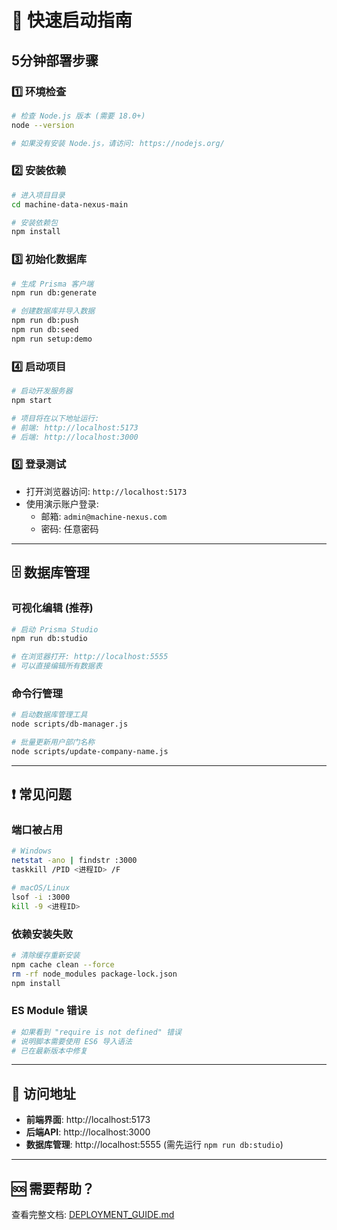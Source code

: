 # 🚀 快速启动指南
## 5分钟部署步骤
### 1️⃣ 环境检查
```bash
# 检查 Node.js 版本 (需要 18.0+)
node --version

# 如果没有安装 Node.js，请访问: https://nodejs.org/
```

### 2️⃣ 安装依赖
```bash
# 进入项目目录
cd machine-data-nexus-main

# 安装依赖包
npm install
```

### 3️⃣ 初始化数据库
```bash
# 生成 Prisma 客户端
npm run db:generate

# 创建数据库并导入数据
npm run db:push
npm run db:seed
npm run setup:demo
```

### 4️⃣ 启动项目
```bash
# 启动开发服务器
npm start

# 项目将在以下地址运行:
# 前端: http://localhost:5173
# 后端: http://localhost:3000
```

### 5️⃣ 登录测试
- 打开浏览器访问: `http://localhost:5173`
- 使用演示账户登录:
  - 邮箱: `admin@machine-nexus.com`
  - 密码: 任意密码

---

## 🗄️ 数据库管理

### 可视化编辑 (推荐)
```bash
# 启动 Prisma Studio
npm run db:studio

# 在浏览器打开: http://localhost:5555
# 可以直接编辑所有数据表
```

### 命令行管理
```bash
# 启动数据库管理工具
node scripts/db-manager.js

# 批量更新用户部门名称
node scripts/update-company-name.js
```

---

## ❗ 常见问题

### 端口被占用
```bash
# Windows
netstat -ano | findstr :3000
taskkill /PID <进程ID> /F

# macOS/Linux
lsof -i :3000
kill -9 <进程ID>
```

### 依赖安装失败
```bash
# 清除缓存重新安装
npm cache clean --force
rm -rf node_modules package-lock.json
npm install
```

### ES Module 错误
```bash
# 如果看到 "require is not defined" 错误
# 说明脚本需要使用 ES6 导入语法
# 已在最新版本中修复
```

---

## 📱 访问地址

- **前端界面**: http://localhost:5173
- **后端API**: http://localhost:3000
- **数据库管理**: http://localhost:5555 (需先运行 `npm run db:studio`)

---

## 🆘 需要帮助？

查看完整文档: [DEPLOYMENT_GUIDE.md](./DEPLOYMENT_GUIDE.md)